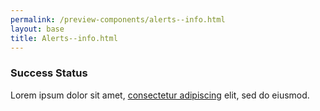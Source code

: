 ```yaml
--- 
permalink: /preview-components/alerts--info.html
layout: base 
title: Alerts--info.html
---
```







<div class="usa-alert usa-alert-success" >
  <div class="usa-alert-body"><h3 class="usa-alert-heading">Success Status</h3><p class="usa-alert-text">Lorem ipsum dolor sit amet, <a href="javascript:void(0);">consectetur adipiscing</a> elit, sed do eiusmod.</p>
  </div>
</div>




